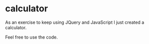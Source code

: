 # calculator

As an exercise to keep using JQuery and JavaScript I just created a calculator.

Feel free to use the code.
